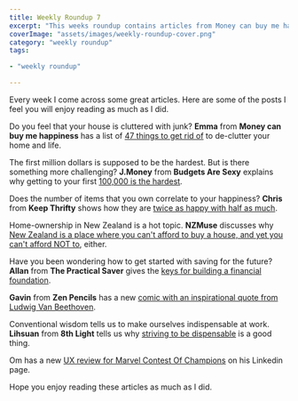 ```yaml
---
title: Weekly Roundup 7
excerpt: "This weeks roundup contains articles from Money can buy me happiness, Budgets Are Sexy, Keep Thrifty, NZMuse, The Practical Saver, Zen Pencils and 8th Light"
coverImage: "assets/images/weekly-roundup-cover.png"
category: "weekly roundup"
tags:

- "weekly roundup"

---
```


Every week I come across some great articles. Here are some of the posts I feel you will enjoy reading as much as I did.

Do you feel that your house is cluttered with junk? **Emma** from **Money can buy me happiness** has a list of [47 things to get rid of](http://www.moneycanbuymehappiness.com/things-to-get-rid-of-right-now/) to de-clutter your home and life.

The first million dollars is supposed to be the hardest. But is there something more challenging? **J.Money** from **Budgets Are Sexy** explains why getting to your first [100,000 is the hardest](http://www.budgetsaresexy.com/2016/10/the-first-100-thousand-is-the-hardest/).

Does the number of items that you own correlate to your happiness? **Chris** from **Keep Thrifty** shows how they are [twice as happy with half as much](https://www.keepthrifty.com/2016/10/10/become-twice-as-happy-with-half-as-much/).

Home-ownership in New Zealand is a hot topic. **NZMuse** discusses why [New Zealand is a place where you can't afford to buy a house, and yet you can't afford NOT to](http://nzmuse.com/2016/10/can-really-afford-not-buy-house/#comment-1436065), either.

Have you been wondering how to get started with saving for the future? **Allan** from **The Practical Saver** gives the [keys for building a financial foundation](http://www.thepracticalsaver.com/keys-building-financial-foundation/).

**Gavin** from **Zen Pencils** has a new [comic with an inspirational quote from Ludwig Van Beethoven](http://zenpencils.com/comic/beethoven/).

Conventional wisdom tells us to make ourselves indispensable at work. **Lihsuan** from **8th Light** tells us why [striving to be dispensable](https://8thlight.com/blog/lihsuan-lung/2016/10/12/make-yourself-dispensable.html) is a good thing.

Om has a new [UX review for Marvel Contest Of Champions](https://www.linkedin.com/pulse/ux-review-marvel-contest-champions-om-tandon) on his Linkedin page.

Hope you enjoy reading these articles as much as I did.
